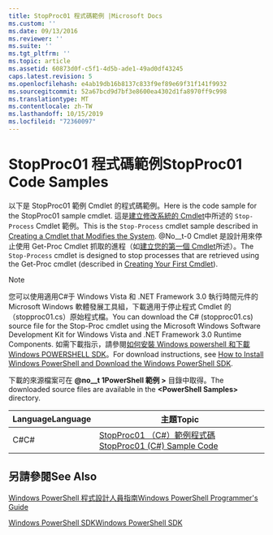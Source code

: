 ```yaml
---
title: StopProc01 程式碼範例 |Microsoft Docs
ms.custom: ''
ms.date: 09/13/2016
ms.reviewer: ''
ms.suite: ''
ms.tgt_pltfrm: ''
ms.topic: article
ms.assetid: 60873d0f-c5f1-4d5b-ade1-49ad0df43245
caps.latest.revision: 5
ms.openlocfilehash: e4ab19db16b8137c833f9ef89e69f31f141f9932
ms.sourcegitcommit: 52a67bcd9d7bf3e8600ea4302d1fa8970ff9c998
ms.translationtype: MT
ms.contentlocale: zh-TW
ms.lasthandoff: 10/15/2019
ms.locfileid: "72360097"
---
```

# <a name="stopproc01-code-samples"></a><span data-ttu-id="2f4f4-102">StopProc01 程式碼範例</span><span class="sxs-lookup"><span data-stu-id="2f4f4-102">StopProc01 Code Samples</span></span>

<span data-ttu-id="2f4f4-103">以下是 StopProc01 範例 Cmdlet 的程式碼範例。</span><span class="sxs-lookup"><span data-stu-id="2f4f4-103">Here is the code sample for the StopProc01 sample cmdlet.</span></span> <span data-ttu-id="2f4f4-104">這是[建立修改系統的 Cmdlet](../cmdlet/creating-a-cmdlet-that-modifies-the-system.md)中所述的 `Stop-Process` Cmdlet 範例。</span><span class="sxs-lookup"><span data-stu-id="2f4f4-104">This is the `Stop-Process` cmdlet sample described in [Creating a Cmdlet that Modifies the System](../cmdlet/creating-a-cmdlet-that-modifies-the-system.md).</span></span> <span data-ttu-id="2f4f4-105">@No__t-0 Cmdlet 是設計用來停止使用 Get-Proc Cmdlet 抓取的進程（如[建立您的第一個 Cmdlet](../cmdlet/creating-a-cmdlet-without-parameters.md)所述）。</span><span class="sxs-lookup"><span data-stu-id="2f4f4-105">The `Stop-Process` cmdlet is designed to stop processes that are retrieved using the Get-Proc cmdlet (described in [Creating Your First Cmdlet](../cmdlet/creating-a-cmdlet-without-parameters.md)).</span></span>

> [!NOTE]
> <span data-ttu-id="2f4f4-106">您可以使用適用C#于 Windows Vista 和 .NET Framework 3.0 執行時間元件的 Microsoft Windows 軟體發展工具組，下載適用于停止程式 Cmdlet 的（stopproc01.cs）原始程式檔。</span><span class="sxs-lookup"><span data-stu-id="2f4f4-106">You can download the C# (stopproc01.cs) source file for the Stop-Proc cmdlet using the Microsoft Windows Software Development Kit for Windows Vista and .NET Framework 3.0 Runtime Components.</span></span> <span data-ttu-id="2f4f4-107">如需下載指示，請參閱[如何安裝 Windows powershell 和下載 Windows POWERSHELL SDK](/powershell/developer/installing-the-windows-powershell-sdk)。</span><span class="sxs-lookup"><span data-stu-id="2f4f4-107">For download instructions, see [How to Install Windows PowerShell and Download the Windows PowerShell SDK](/powershell/developer/installing-the-windows-powershell-sdk).</span></span>
>
> <span data-ttu-id="2f4f4-108">下載的來源檔案可在 **@no__t 1PowerShell 範例 >** 目錄中取得。</span><span class="sxs-lookup"><span data-stu-id="2f4f4-108">The downloaded source files are available in the **\<PowerShell Samples>** directory.</span></span>

|<span data-ttu-id="2f4f4-109">Language</span><span class="sxs-lookup"><span data-stu-id="2f4f4-109">Language</span></span>|<span data-ttu-id="2f4f4-110">主題</span><span class="sxs-lookup"><span data-stu-id="2f4f4-110">Topic</span></span>|
|--------------|-----------|
|<span data-ttu-id="2f4f4-111">C#</span><span class="sxs-lookup"><span data-stu-id="2f4f4-111">C#</span></span>|[<span data-ttu-id="2f4f4-112">StopProc01 （C#）範例程式碼</span><span class="sxs-lookup"><span data-stu-id="2f4f4-112">StopProc01 (C#) Sample Code</span></span>](./stopproc01-csharp-sample-code.md)|

## <a name="see-also"></a><span data-ttu-id="2f4f4-113">另請參閱</span><span class="sxs-lookup"><span data-stu-id="2f4f4-113">See Also</span></span>

[<span data-ttu-id="2f4f4-114">Windows PowerShell 程式設計人員指南</span><span class="sxs-lookup"><span data-stu-id="2f4f4-114">Windows PowerShell Programmer's Guide</span></span>](./windows-powershell-programmer-s-guide.md)

[<span data-ttu-id="2f4f4-115">Windows PowerShell SDK</span><span class="sxs-lookup"><span data-stu-id="2f4f4-115">Windows PowerShell SDK</span></span>](../windows-powershell-reference.md)